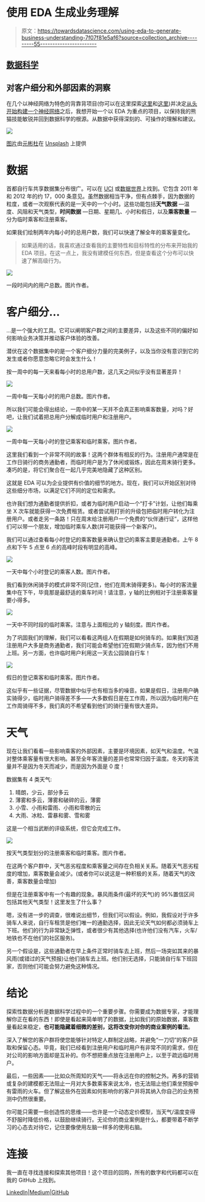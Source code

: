 # 使用 EDA 生成业务理解

> 原文：<https://towardsdatascience.com/using-eda-to-generate-business-understanding-7f07f81e5af6?source=collection_archive---------55----------------------->

## [数据科学](https://towardsdatascience.com/data-science/home)

## 对客户细分和外部因素的洞察

在几个以神经网络为特色的背靠背项目(你可以在这里探索[这里](/detecting-leukemia-with-a-cnn-af699b19ab99)和[这里](/how-to-deploy-your-custom-ml-model-with-streamlit-and-heroku-53456cb054fb))并决定[从头开始构建一个神经网络](/why-you-should-build-a-neural-network-from-scratch-bdee4f265f08)之后，我想开始一个以 EDA 为重点的项目，以保持我的熊猫技能敏锐并回到数据科学的根源。从数据中获得深刻的、可操作的理解和建议。

![](img/1fede379a8a9daa2a544e521fb059cef.png)

[图片](https://unsplash.com/photos/rtjsWoes2xg)由[元彬杜](https://unsplash.com/@dean_du)在 [Unsplash](https://unsplash.com/) 上提供

# 数据

首都自行车共享数据集分布很广。可以在 [UCI](https://archive.ics.uci.edu/ml/datasets/bike+sharing+dataset) 或[数据世界](https://data.world/data-society/capital-bikeshare-2011-2012)上找到。它包含 2011 年和 2012 年的约 17，000 条意见。虽然数据相当干净，但有点棘手，因为数据的粒度，或者一次观察代表的是一天中的一个小时。这些功能包括**天气数据** —温度、风阻和天气类型，**时间数据** —日期、星期几、小时和假日，以及**乘客数量** —分为临时乘客和注册乘客。

如果我们绘制两年内每小时的总用户数，我们可以快速了解全年的乘客量变化。

> 如果适用的话，我喜欢通过查看我的主要特性和目标特性的分布来开始我的 EDA 项目。在这一点上，我没有建模任何东西，但是查看这个分布可以快速了解高级行为。

![](img/cfa95d382565c08e9c93def5dec6f751.png)

一段时间内的用户总数。图片作者。

# 客户细分…

…是一个强大的工具。它可以阐明客户群之间的主要差异，以及这些不同的偏好如何影响业务决策并推动客户体验的改善。

潜伏在这个数据集中的是一个客户细分力量的完美例子，以及当你没有意识到它的发生或者你愿意忽略它时会发生什么！

按一周中的每一天来看每小时的总用户数，这几天之间似乎没有显著差异！

![](img/87a4a9d21517d3502fa13984655ec8a7.png)

一周中每一天每小时的用户总数。图片作者。

所以我们可能会得出结论，一周中的某一天并不会真正影响乘客数量，对吗？好吧，让我们试着把总用户分解成临时用户和注册用户。

![](img/0d70d6002bc0eb7fe00878f250d2e943.png)

一周中每一天每小时的登记乘客和临时乘客。图片作者。

这里我们看到一个非常不同的故事！这两个群体有相反的行为。注册用户通常是在工作日骑行的商务通勤者，而临时用户是为了休闲或锻炼，因此在周末骑行更多。凑巧的是，将它们聚合在一起几乎完美地隐藏了这种区别。

这就是 EDA 可以为企业提供有价值的细节的地方。现在，我们可以开始区别对待这些细分市场，以满足它们不同的定位和需求。

也许我们想为通勤者提供折扣，或者为临时用户启动一个“打卡”计划，让他们每乘坐 X 次车就能获得一次免费租赁。或者尝试用打折的升级包把临时用户转化为注册用户。或者走另一条路！只在周末给注册用户一个免费的“伙伴通行证”，这样他们可以带一个朋友，增加临时乘车人数(并可能获得一个新客户)。

我们可以通过查看每小时登记的乘客数量来确认登记的乘客主要是通勤者。上午 8 点和下午 5 点至 6 点的高峰时段有明显的高峰。

![](img/dd0cdafd3d889ac0370458e1eeead6d9.png)

一天中每个小时登记的乘客人数。图片作者。

我们看到休闲骑手的模式非常不同(记住，他们在周末骑得更多)。每小时的客流量集中在下午，毕竟那是最舒适的乘车时间！请注意，y 轴的比例相对于注册乘客量要小得多。

![](img/7e86bc820a1f8636a25bffe10bdaa072.png)

一天中不同时段的临时乘客。注意与上面相比的 y 轴刻度。图片作者。

为了巩固我们的理解，我们可以看看这两组人在假期是如何骑车的。如果我们知道注册用户大多是商务通勤者，我们可能会希望他们在假期少骑点车，因为他们不用上班。另一方面，也许临时用户利用这一天去公园骑自行车！

![](img/2c59acd59c8b38fb1db8492e8acff1cf.png)

假日的登记乘客和临时乘客。图片作者。

这似乎有一些证据，尽管数据中似乎也有相当多的噪音。如果是假日，注册用户确实骑得少，临时用户骑得差不多——大多数假日是在工作周，所以因为临时用户在工作周骑得不多，我们真的不希望看到他们的骑行量有很大差异。

# 天气

现在让我们看看一些影响乘客的外部因素，主要是环境因素，如天气和温度。气温对整体乘客量有很大影响。甚至全年客流量的差异也常常归因于温度。冬天的客流量并不是因为冬天而减少，而是因为外面是 0 度！

数据集有 4 类天气:

1.  晴朗，少云，部分多云
2.  薄雾和多云，薄雾和破碎的云，薄雾
3.  小雪、小雨和雷雨、小雨和零散的云
4.  大雨、冰粒、雷暴和雾、雪和雾

这是一个相当武断的评级系统，但它会完成工作。

![](img/31241d3e5f7d46c2756889a90c3c2cda.png)

按天气类型划分的注册乘客和临时乘客。图片作者。

在这两个客户群中，天气恶劣程度和乘客量之间存在负相关关系。随着天气恶劣程度的增加，乘客数量会减少。(或者你可以说这是一种积极的关系，随着天气的改善，乘客数量会增加)

但是在注册乘客中有一个有趣的现象。暴风雨条件(最坏的天气)的 95%置信区间包括其他天气类型！这里发生了什么事？

嗯，没有进一步的调查，很难说出细节，但我们可以假设。例如，我假设对于许多骑车人来说，自行车租赁是他们唯一的通勤选择，因此无论天气如何都必须骑车上下班。他们的行为非常缺乏弹性，或者很少有其他选择(也许他们没有汽车，火车/地铁也不在他们的社区服务)。

另一个假设是，这些通勤者在早上条件正常时骑车去上班，然后一场突如其来的暴风雨(或错过的天气预报)让他们骑车去上班。他们别无选择，只能骑自行车下班回家，否则他们可能会努力避免这种情况。

# 结论

探索性数据分析是数据科学过程中的一个重要步骤。你需要成为数据专家，才能理解你正在看的东西！即使是看起来简单明了的数据，比如我们的原始数据，乘客数量看起来稳定，**也可能隐藏着细微的差别，这将改变你对你的商业案例的看法**。

深入了解您的客户群将使您能够针对特定人群制定战略，并避免“一刀切”的客户获取和保留心态。毕竟，我们已经看到注册用户和临时用户有非常不同的需求，但在对公司的影响方面却是互补的。你不想把重点放在注册用户上，以至于疏远临时用户。

最后，一些因素——比如众所周知的天气——将永远在你的控制之外。再多的营销或复杂的建模都无法阻止一月对大多数乘客来说太冷，也无法阻止他们乘坐预报中有雷雨的火车。但了解这些外在因素如何影响你的客户并将其纳入你自己的业务预测中仍然很重要。

你可能只需要一些创造性的思维——也许是一个动态定价模型，当天气/温度变得不舒服时降低价格，以鼓励继续骑行。无论你的商业案例是什么，都要带着不断学习的心态去对待它，记住要像使用左脑一样多的使用右脑。

# 连接

我一直在寻找连接和探索其他项目！这个项目的回购，所有的数字和代码都可以在我的 GitHub 上找到。

[LinkedIn](https://www.linkedin.com/in/aren-carpenter/)|[Medium](https://arencarpenter.medium.com/)|[GitHub](https://github.com/ArenCarpenter)